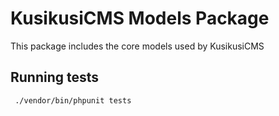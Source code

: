 # KusikusiCMS Models Package
This package includes the core models used by KusikusiCMS

## Running tests

```shell
 ./vendor/bin/phpunit tests
```
